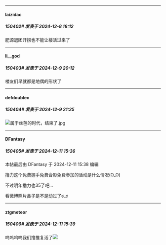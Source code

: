﻿
*****

####  laizidac  
##### 150402#       发表于 2024-12-8 18:12

肥源退团开捞也不能让楼活过来了


*****

####  li__god  
##### 150403#       发表于 2024-12-9 20:12

楼友们早就都是地偶的形状了


*****

####  defdoublec  
##### 150404#       发表于 2024-12-9 21:25

<img src="https://static.saraba1st.com/image/smiley/face2017/037.png" referrerpolicy="no-referrer">属于丝芭的时代，结束了.jpg


*****

####  DFantasy  
##### 150405#       发表于 2024-12-11 15:36

 本帖最后由 DFantasy 于 2024-12-11 15:38 编辑 

撸力这个免费握手免费合影免费参加的活动是什么情况(O_O)

不过明年撸力也35了吧…

看微博照片鼻子是不是动过了ಠ_ಠ

*****

####  ztgmeteor  
##### 150406#       发表于 2024-12-11 15:39

呜呜呜呜我们撸推复活了<img src="https://static.saraba1st.com/image/smiley/face2017/136.png" referrerpolicy="no-referrer">

